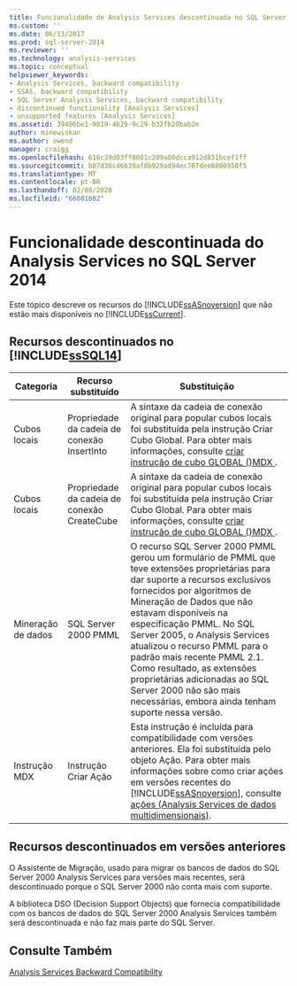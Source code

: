 ```yaml
---
title: Funcionalidade de Analysis Services descontinuada no SQL Server 2014 | Microsoft Docs
ms.custom: ''
ms.date: 06/13/2017
ms.prod: sql-server-2014
ms.reviewer: ''
ms.technology: analysis-services
ms.topic: conceptual
helpviewer_keywords:
- Analysis Services, backward compatibility
- SSAS, backward compatibility
- SQL Server Analysis Services, backward compatibility
- discontinued functionality [Analysis Services]
- unsupported features [Analysis Services]
ms.assetid: 39406be1-9819-4629-9c29-b32fb20bab2e
author: minewiskan
ms.author: owend
manager: craigg
ms.openlocfilehash: 616c39d03ff8081c209a80dcca912d831bcef1ff
ms.sourcegitcommit: b87d36c46b39af8b929ad94ec707dee8800950f5
ms.translationtype: MT
ms.contentlocale: pt-BR
ms.lasthandoff: 02/08/2020
ms.locfileid: "66081682"
---
```

# <a name="discontinued-analysis-services-functionality-in-sql-server-2014"></a>Funcionalidade descontinuada do Analysis Services no SQL Server 2014
  Este tópico descreve os recursos do [!INCLUDE[ssASnoversion](../includes/ssasnoversion-md.md)] que não estão mais disponíveis no [!INCLUDE[ssCurrent](../includes/sscurrent-md.md)].  
  
## <a name="discontinued-features-in-includesssql14includessssql14-mdmd"></a>Recursos descontinuados no [!INCLUDE[ssSQL14](../includes/sssql14-md.md)]  
  
|Categoria|Recurso substituído|Substituição|  
|--------------|------------------------|-----------------|  
|Cubos locais|Propriedade da cadeia de conexão InsertInto|A sintaxe da cadeia de conexão original para popular cubos locais foi substituída pela instrução Criar Cubo Global. Para obter mais informações, consulte [criar instrução de cubo GLOBAL &#40;&#41;MDX ](/sql/mdx/mdx-data-definition-create-global-cube).|  
|Cubos locais|Propriedade da cadeia de conexão CreateCube|A sintaxe da cadeia de conexão original para popular cubos locais foi substituída pela instrução Criar Cubo Global. Para obter mais informações, consulte [criar instrução de cubo GLOBAL &#40;&#41;MDX ](/sql/mdx/mdx-data-definition-create-global-cube).|  
|Mineração de dados|SQL Server 2000 PMML|O recurso SQL Server 2000 PMML gerou um formulário de PMML que teve extensões proprietárias para dar suporte a recursos exclusivos fornecidos por algoritmos de Mineração de Dados que não estavam disponíveis na especificação PMML. No SQL Server 2005, o Analysis Services atualizou o recurso PMML para o padrão mais recente PMML 2.1. Como resultado, as extensões proprietárias adicionadas ao SQL Server 2000 não são mais necessárias, embora ainda tenham suporte nessa versão.|  
|Instrução MDX|Instrução Criar Ação|Esta instrução é incluída para compatibilidade com versões anteriores. Ela foi substituída pelo objeto Ação. Para obter mais informações sobre como criar ações em versões recentes do [!INCLUDE[ssASnoversion](../includes/ssasnoversion-md.md)], consulte [ações &#40;Analysis Services de dados multidimensionais&#41;](multidimensional-models/actions-analysis-services-multidimensional-data.md).|  
  
## <a name="discontinued-features-in-previous-releases"></a>Recursos descontinuados em versões anteriores  
 O Assistente de Migração, usado para migrar os bancos de dados do SQL Server 2000 Analysis Services para versões mais recentes, será descontinuado porque o SQL Server 2000 não conta mais com suporte.  
  
 A biblioteca DSO (Decision Support Objects) que fornecia compatibilidade com os bancos de dados do SQL Server 2000 Analysis Services também será descontinuada e não faz mais parte do SQL Server.  
  
## <a name="see-also"></a>Consulte Também  
 [Analysis Services Backward Compatibility](analysis-services-backward-compatibility.md)  
  
  
